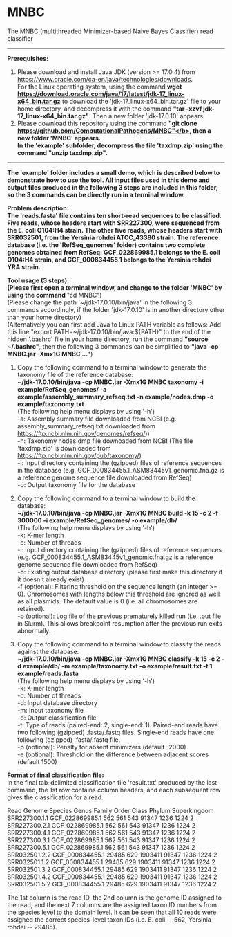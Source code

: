 # MNBC

The MNBC (multithreaded Minimizer-based Naive Bayes Classifier) read classifier

*********************************************************************************************************  
<b>Prerequisites:</b>  
1. Please download and install Java JDK (version >= 17.0.4) from https://www.oracle.com/ca-en/java/technologies/downloads.  
For the Linux operating system, using the command <b>wget https://download.oracle.com/java/17/latest/jdk-17_linux-x64_bin.tar.gz</b> to download the 'jdk-17_linux-x64_bin.tar.gz' file to your home directory, and decompress it with the command <b>"tar -xzvf jdk-17_linux-x64_bin.tar.gz"</b>. Then a new folder 'jdk-17.0.10' appears.  
2. Please download this repository using the command <b>"git clone https://github.com/ComputationalPathogens/MNBC"</b>, then a new folder 'MNBC' appears.  
In the 'example' subfolder, decompress the file 'taxdmp.zip' using the command <b>"unzip taxdmp.zip"</b>.   
*********************************************************************************************************  

The 'example' folder includes a small demo, which is described below to demonstrate how to use the tool. All input files used in this demo and output files produced in the following 3 steps are included in this folder, so the 3 commands can be directly run in a terminal window.  

<b>Problem description:</b>  
The 'reads.fasta' file contains ten short-read sequences to be classified. Five reads, whose headers start with SRR227300, were sequenced from the E. coli O104:H4 strain. The other five reads, whose headers start with SRR032501, from the Yersinia rohdei ATCC_43380 strain. The reference database (i.e. the 'RefSeq_genomes' folder) contains two complete genomes obtained from RefSeq: GCF_022869985.1 belongs to the E. coli O104:H4 strain, and GCF_000834455.1 belongs to the Yersinia rohdei YRA strain.  

<b>Tool usage (3 steps):</b>  
(Please first open a terminal window, and change to the folder 'MNBC' by using the command </b>"cd MNBC"</b>)  
(Please change the path '~/jdk-17.0.10/bin/java' in the following 3 commands accordingly, if the folder 'jdk-17.0.10' is in another directory other than your home directory)  
(Alternatively you can first add Java to Linux PATH variable as follows: Add this line "export PATH=~/jdk-17.0.10/bin/java:${PATH}" to the end of the hidden '.bashrc' file in your home directory, run the command <b>"source ~/.bashrc"</b>, then the following 3 commands can be simplified to <b>"java -cp MNBC.jar -Xmx1G MNBC ..."</b>)  
1. Copy the following command to a terminal window to generate the taxonomy file of the reference database:  
<b>~/jdk-17.0.10/bin/java -cp MNBC.jar -Xmx1G MNBC taxonomy -i example/RefSeq_genomes/ -a example/assembly_summary_refseq.txt -n example/nodes.dmp -o example/taxonomy.txt</b>  
(The following help menu displays by using '-h')  
-a:	Assembly summary file downloaded from NCBI (e.g. assembly_summary_refseq.txt downloaded from https://ftp.ncbi.nlm.nih.gov/genomes/refseq/))  
-n:	Taxonomy nodes.dmp file downoaded from NCBI (The file 'taxdmp.zip' is downloaded from https://ftp.ncbi.nlm.nih.gov/pub/taxonomy/)  
-i:	Input directory containing the (gzipped) files of reference sequences in the database (e.g. GCF_000834455.1_ASM83445v1_genomic.fna.gz is a reference genome sequence file downloaded from RefSeq)  
-o:	Output taxonomy file for the database

2. Copy the following command to a terminal window to build the database:  
<b>~/jdk-17.0.10/bin/java -cp MNBC.jar -Xmx1G MNBC build -k 15 -c 2 -f 300000 -i example/RefSeq_genomes/ -o example/db/</b>  
(The following help menu displays by using '-h')  
-k:	K-mer length  
-c:	Number of threads  
-i:	Input directory containing the (gzipped) files of reference sequences (e.g. GCF_000834455.1_ASM83445v1_genomic.fna.gz is a reference genome sequence file downloaded from RefSeq)  
-o: Existing output database directory (please first make this directory if it doesn't already exist)  
-f (optional): Filtering threshold on the sequence length (an integer >= 0). Chromosomes with lengths below this threshold are ignored as well as all plasmids. The default value is 0 (i.e. all chromosomes are retained).  
-b (optional): Log file of the previous prematurely killed run (i.e. .out file in Slurm). This allows breakpoint resumption after the previous run exits abnormally.

3. Copy the following command to a terminal window to classify the reads against the database:  
<b>~/jdk-17.0.10/bin/java -cp MNBC.jar -Xmx1G MNBC classify -k 15 -c 2 -d example/db/ -m example/taxonomy.txt -o example/result.txt -t 1 example/reads.fasta</b>  
(The following help menu displays by using '-h')  
-k: K-mer length  
-c: Number of threads  
-d: Input database directory  
-m:	Input taxonomy file  
-o:	Output classification file  
-t:	Type of reads (paired-end: 2, single-end: 1). Paired-end reads have two following (gzipped) .fasta/.fastq files. Single-end reads have one following (gzipped) .fasta/.fastq file.  
-p (optional): Penalty for absent minimizers (default -2000)  
-e (optional): Threshold on the difference between adjacent scores (default 1500)

<b>Format of final classification file:</b>  
In the final tab-delimited classification file 'result.txt' produced by the last command, the 1st row contains column headers, and each subsequent row gives the classification for a read.  

Read	Genome	Species	Genus	Family	Order	Class	Phylum	Superkingdom  
SRR227300.1.1	GCF_022869985.1	562	561	543	91347	1236	1224	2  
SRR227300.2.1	GCF_022869985.1	562	561	543	91347	1236	1224	2  
SRR227300.4.1	GCF_022869985.1	562	561	543	91347	1236	1224	2  
SRR227300.3.1	GCF_022869985.1	562	561	543	91347	1236	1224	2  
SRR227300.5.1	GCF_022869985.1	562	561	543	91347	1236	1224	2  
SRR032501.2.2	GCF_000834455.1	29485	629	1903411	91347	1236	1224	2  
SRR032501.1.2	GCF_000834455.1	29485	629	1903411	91347	1236	1224	2  
SRR032501.3.2	GCF_000834455.1	29485	629	1903411	91347	1236	1224	2  
SRR032501.4.2	GCF_000834455.1	29485	629	1903411	91347	1236	1224	2  
SRR032501.5.2	GCF_000834455.1	29485	629	1903411	91347	1236	1224	2  

The 1st column is the read ID, the 2nd column is the genome ID assigned to the read, and the next 7 columns are the assigned taxon ID numbers from the species level to the domain level. It can be seen that all 10 reads were assigned the correct species-level taxon IDs (i.e. E. coli -- 562, Yersinia rohdei -- 29485).